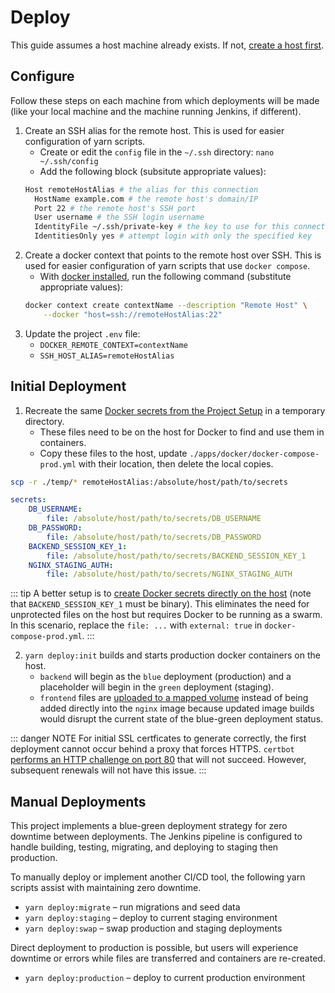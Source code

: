 # Deploy

This guide assumes a host machine already exists. If not, [create a host first](/reference/create-host.md).

## Configure

Follow these steps on each machine from which deployments will be made (like your local machine and the machine running Jenkins, if different).

1. Create an SSH alias for the remote host. This is used for easier configuration of yarn scripts.
    - Create or edit the `config` file in the `~/.ssh` directory: `nano ~/.ssh/config`
    - Add the following block (subsitute appropriate values):
    ```bash
    Host remoteHostAlias # the alias for this connection
      HostName example.com # the remote host's domain/IP
      Port 22 # the remote host's SSH port
      User username # the SSH login username
      IdentityFile ~/.ssh/private-key # the key to use for this connection
      IdentitiesOnly yes # attempt login with only the specified key
    ```
2. Create a docker context that points to the remote host over SSH. This is used for easier configuration of yarn scripts that use `docker compose`.
    - With [docker installed](./setup.md#requirements), run the following command (substitute appropriate values):
    ```bash
    docker context create contextName --description "Remote Host" \
    	--docker "host=ssh://remoteHostAlias:22"
    ```
3. Update the project `.env` file:
    - `DOCKER_REMOTE_CONTEXT=contextName`
    - `SSH_HOST_ALIAS=remoteHostAlias`

## Initial Deployment

1. Recreate the same [Docker secrets from the Project Setup](/guide/setup.md#environment-variables) in a temporary directory.
    - These files need to be on the host for Docker to find and use them in containers.
    - Copy these files to the host, update `./apps/docker/docker-compose-prod.yml` with their location, then delete the local copies.

<CodeGroup>
<CodeGroupItem title="Copy to Host">

```bash
scp -r ./temp/* remoteHostAlias:/absolute/host/path/to/secrets
```

</CodeGroupItem>
<CodeGroupItem title="Update docker-compose-prod.yml">

```yaml
secrets:
    DB_USERNAME:
        file: /absolute/host/path/to/secrets/DB_USERNAME
    DB_PASSWORD:
        file: /absolute/host/path/to/secrets/DB_PASSWORD
    BACKEND_SESSION_KEY_1:
        file: /absolute/host/path/to/secrets/BACKEND_SESSION_KEY_1
    NGINX_STAGING_AUTH:
        file: /absolute/host/path/to/secrets/NGINX_STAGING_AUTH
```

</CodeGroupItem>
</CodeGroup>

::: tip
A better setup is to [create Docker secrets directly on the host](https://docs.docker.com/engine/reference/commandline/secret_create/) (note that `BACKEND_SESSION_KEY_1` must be binary). This eliminates the need for unprotected files on the host but requires Docker to be running as a swarm. In this scenario, replace the `file: ...` with `external: true` in `docker-compose-prod.yml`.
:::

2. `yarn deploy:init` builds and starts production docker containers on the host.
    - `backend` will begin as the `blue` deployment (production) and a placeholder will begin in the `green` deployment (staging).
    - `frontend` files are [uploaded to a mapped volume](/guide/containers/nginx.md) instead of being added directly into the `nginx` image because updated image builds would disrupt the current state of the blue-green deployment status.

::: danger NOTE
For initial SSL certficates to generate correctly, the first deployment cannot occur behind a proxy that forces HTTPS. `certbot` [performs an HTTP challenge on port 80](https://letsencrypt.org/docs/challenge-types/#http-01-challenge) that will not succeed. However, subsequent renewals will not have this issue.
:::

## Manual Deployments

This project implements a blue-green deployment strategy for zero downtime between deployments. The Jenkins pipeline is configured to handle building, testing, migrating, and deploying to staging then production.

To manually deploy or implement another CI/CD tool, the following yarn scripts assist with maintaining zero downtime.

-   `yarn deploy:migrate` – run migrations and seed data
-   `yarn deploy:staging` – deploy to current staging environment
-   `yarn deploy:swap` – swap production and staging deployments

Direct deployment to production is possible, but users will experience downtime or errors while files are transferred and containers are re-created.

-   `yarn deploy:production` – deploy to current production environment
